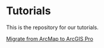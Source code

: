 # Tutorials

This is the repository for our tutorials.

[Migrate from ArcMap to ArcGIS Pro][1]


[1]: (/migration.html)
